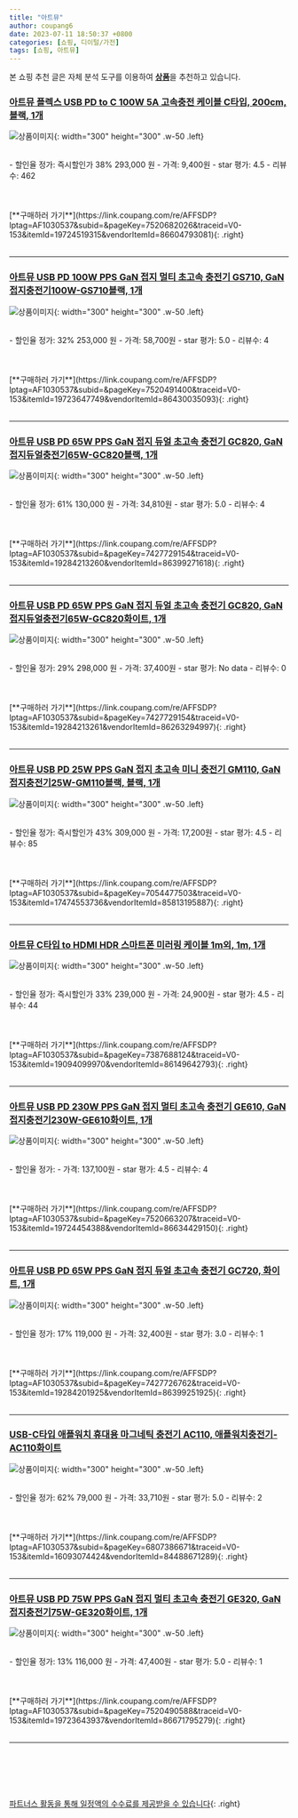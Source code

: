 ```yaml
---
title: "아트뮤"
author: coupang6
date: 2023-07-11 18:50:37 +0800
categories: [쇼핑, 디이털/가전]
tags: [쇼핑, 아트뮤]
---
```


본 쇼핑 추천 글은 자체 분석 도구를 이용하여 [**상품**](https://link.coupang.com/a/bao1ui)을 추천하고 있습니다.

### [아트뮤 플렉스 USB PD to C 100W 5A 고속충전 케이블 C타입, 200cm, 블랙, 1개](https://link.coupang.com/re/AFFSDP?lptag=AF1030537&subid=&pageKey=7520682026&traceid=V0-153&itemId=19724519315&vendorItemId=86604793081)

![상품이미지](https://thumbnail6.coupangcdn.com/thumbnails/remote/230x230ex/image/vendor_inventory/a251/11cf0df9036dcb9fe539f6d81326805dfe30eddc1729d5d7083af9f212ec.jpg){: width="300" height="300" .w-50 .left}


<br>
- 할인율 정가: 즉시할인가 38%  293,000   원
- 가격: 9,400원
- star 평가: 4.5
- 리뷰수: 462
<br>
<br>
<br>
<br>
[**구매하러 가기**](https://link.coupang.com/re/AFFSDP?lptag=AF1030537&subid=&pageKey=7520682026&traceid=V0-153&itemId=19724519315&vendorItemId=86604793081){: .right}
<br>
<br>

---

### [아트뮤 USB PD 100W PPS GaN 접지 멀티 초고속 충전기 GS710, GaN접지충전기100W-GS710블랙, 1개](https://link.coupang.com/re/AFFSDP?lptag=AF1030537&subid=&pageKey=7520491400&traceid=V0-153&itemId=19723647749&vendorItemId=86430035093)

![상품이미지](https://thumbnail7.coupangcdn.com/thumbnails/remote/230x230ex/image/vendor_inventory/9702/ccc6e01152b535cf55322ac3b4337b17a71aabb2863e1e54bbcf53e80736.jpg){: width="300" height="300" .w-50 .left}


<br>
- 할인율 정가: 32%  253,000   원
- 가격: 58,700원
- star 평가: 5.0
- 리뷰수: 4
<br>
<br>
<br>
<br>
[**구매하러 가기**](https://link.coupang.com/re/AFFSDP?lptag=AF1030537&subid=&pageKey=7520491400&traceid=V0-153&itemId=19723647749&vendorItemId=86430035093){: .right}
<br>
<br>

---

### [아트뮤 USB PD 65W PPS GaN 접지 듀얼 초고속 충전기 GC820, GaN접지듀얼충전기65W-GC820블랙, 1개](https://link.coupang.com/re/AFFSDP?lptag=AF1030537&subid=&pageKey=7427729154&traceid=V0-153&itemId=19284213260&vendorItemId=86399271618)

![상품이미지](https://thumbnail9.coupangcdn.com/thumbnails/remote/230x230ex/image/vendor_inventory/272c/dad136536110607b09080deabe151aee3b6f87c08a44a0eb34e469ecd943.jpg){: width="300" height="300" .w-50 .left}


<br>
- 할인율 정가: 61%  130,000   원
- 가격: 34,810원
- star 평가: 5.0
- 리뷰수: 4
<br>
<br>
<br>
<br>
[**구매하러 가기**](https://link.coupang.com/re/AFFSDP?lptag=AF1030537&subid=&pageKey=7427729154&traceid=V0-153&itemId=19284213260&vendorItemId=86399271618){: .right}
<br>
<br>

---

### [아트뮤 USB PD 65W PPS GaN 접지 듀얼 초고속 충전기 GC820, GaN접지듀얼충전기65W-GC820화이트, 1개](https://link.coupang.com/re/AFFSDP?lptag=AF1030537&subid=&pageKey=7427729154&traceid=V0-153&itemId=19284213261&vendorItemId=86263294997)

![상품이미지](https://thumbnail9.coupangcdn.com/thumbnails/remote/230x230ex/image/vendor_inventory/272c/dad136536110607b09080deabe151aee3b6f87c08a44a0eb34e469ecd943.jpg){: width="300" height="300" .w-50 .left}


<br>
- 할인율 정가: 29%  298,000   원
- 가격: 37,400원
- star 평가: No data
- 리뷰수: 0
<br>
<br>
<br>
<br>
[**구매하러 가기**](https://link.coupang.com/re/AFFSDP?lptag=AF1030537&subid=&pageKey=7427729154&traceid=V0-153&itemId=19284213261&vendorItemId=86263294997){: .right}
<br>
<br>

---

### [아트뮤 USB PD 25W PPS GaN 접지 초고속 미니 충전기 GM110, GaN접지충전기25W-GM110블랙, 블랙, 1개](https://link.coupang.com/re/AFFSDP?lptag=AF1030537&subid=&pageKey=7054477503&traceid=V0-153&itemId=17474553736&vendorItemId=85813195887)

![상품이미지](https://thumbnail10.coupangcdn.com/thumbnails/remote/230x230ex/image/vendor_inventory/7d62/b38f14787429c1b5626a4c078f6a3f25cb82676952bbdb697a63fc85bdc5.jpg){: width="300" height="300" .w-50 .left}


<br>
- 할인율 정가: 즉시할인가 43%  309,000   원
- 가격: 17,200원
- star 평가: 4.5
- 리뷰수: 85
<br>
<br>
<br>
<br>
[**구매하러 가기**](https://link.coupang.com/re/AFFSDP?lptag=AF1030537&subid=&pageKey=7054477503&traceid=V0-153&itemId=17474553736&vendorItemId=85813195887){: .right}
<br>
<br>

---

### [아트뮤 C타입 to HDMI HDR 스마트폰 미러링 케이블 1m외, 1m, 1개](https://link.coupang.com/re/AFFSDP?lptag=AF1030537&subid=&pageKey=7387688124&traceid=V0-153&itemId=19094099970&vendorItemId=86149642793)

![상품이미지](https://thumbnail6.coupangcdn.com/thumbnails/remote/230x230ex/image/vendor_inventory/6936/6025eefeb1bb98129e2ec70dcda2eff26bf6bc9965c1335a5d5becec9694.jpg){: width="300" height="300" .w-50 .left}


<br>
- 할인율 정가: 즉시할인가 33%  239,000   원
- 가격: 24,900원
- star 평가: 4.5
- 리뷰수: 44
<br>
<br>
<br>
<br>
[**구매하러 가기**](https://link.coupang.com/re/AFFSDP?lptag=AF1030537&subid=&pageKey=7387688124&traceid=V0-153&itemId=19094099970&vendorItemId=86149642793){: .right}
<br>
<br>

---

### [아트뮤 USB PD 230W PPS GaN 접지 멀티 초고속 충전기 GE610, GaN접지충전기230W-GE610화이트, 1개](https://link.coupang.com/re/AFFSDP?lptag=AF1030537&subid=&pageKey=7520663207&traceid=V0-153&itemId=19724454388&vendorItemId=86634429150)

![상품이미지](https://thumbnail9.coupangcdn.com/thumbnails/remote/230x230ex/image/vendor_inventory/9e77/0111c4bac77a58a7542c30d850e353cfed4f8a37fee15cc4e6f893755965.jpg){: width="300" height="300" .w-50 .left}


<br>
- 할인율 정가: 
- 가격: 137,100원
- star 평가: 4.5
- 리뷰수: 4
<br>
<br>
<br>
<br>
[**구매하러 가기**](https://link.coupang.com/re/AFFSDP?lptag=AF1030537&subid=&pageKey=7520663207&traceid=V0-153&itemId=19724454388&vendorItemId=86634429150){: .right}
<br>
<br>

---

### [아트뮤 USB PD 65W PPS GaN 접지 듀얼 초고속 충전기 GC720, 화이트, 1개](https://link.coupang.com/re/AFFSDP?lptag=AF1030537&subid=&pageKey=7427726762&traceid=V0-153&itemId=19284201925&vendorItemId=86399251925)

![상품이미지](https://thumbnail6.coupangcdn.com/thumbnails/remote/230x230ex/image/vendor_inventory/a717/291a087a610fa66a8159af1bfbb5b2bd129e6c9074509d973a76c342cf1d.jpg){: width="300" height="300" .w-50 .left}


<br>
- 할인율 정가: 17%  119,000   원
- 가격: 32,400원
- star 평가: 3.0
- 리뷰수: 1
<br>
<br>
<br>
<br>
[**구매하러 가기**](https://link.coupang.com/re/AFFSDP?lptag=AF1030537&subid=&pageKey=7427726762&traceid=V0-153&itemId=19284201925&vendorItemId=86399251925){: .right}
<br>
<br>

---

### [USB-C타입 애플워치 휴대용 마그네틱 충전기 AC110, 애플워치충전기-AC110화이트](https://link.coupang.com/re/AFFSDP?lptag=AF1030537&subid=&pageKey=6807386671&traceid=V0-153&itemId=16093074424&vendorItemId=84488671289)

![상품이미지](https://thumbnail10.coupangcdn.com/thumbnails/remote/230x230ex/image/vendor_inventory/e840/68afab81e81f29fa43f8bef99be2338a953308dc4c7a0712d0129c2d55eb.png){: width="300" height="300" .w-50 .left}


<br>
- 할인율 정가: 62%  79,000   원
- 가격: 33,710원
- star 평가: 5.0
- 리뷰수: 2
<br>
<br>
<br>
<br>
[**구매하러 가기**](https://link.coupang.com/re/AFFSDP?lptag=AF1030537&subid=&pageKey=6807386671&traceid=V0-153&itemId=16093074424&vendorItemId=84488671289){: .right}
<br>
<br>

---

### [아트뮤 USB PD 75W PPS GaN 접지 멀티 초고속 충전기 GE320, GaN접지충전기75W-GE320화이트, 1개](https://link.coupang.com/re/AFFSDP?lptag=AF1030537&subid=&pageKey=7520490588&traceid=V0-153&itemId=19723643937&vendorItemId=86671795279)

![상품이미지](https://thumbnail6.coupangcdn.com/thumbnails/remote/230x230ex/image/vendor_inventory/958a/215f6ee1dac95ae7deb1d4de2ccc557c8ecbcc7726fb2e19bc355b2528a6.jpg){: width="300" height="300" .w-50 .left}


<br>
- 할인율 정가: 13%  116,000   원
- 가격: 47,400원
- star 평가: 5.0
- 리뷰수: 1
<br>
<br>
<br>
<br>
[**구매하러 가기**](https://link.coupang.com/re/AFFSDP?lptag=AF1030537&subid=&pageKey=7520490588&traceid=V0-153&itemId=19723643937&vendorItemId=86671795279){: .right}
<br>
<br>

---
<br><br><br><br><br> [파트너스 활동을 통해 일정액의 수수료를 제공받을 수 있습니다](https://link.coupang.com/a/bao1ui){: .right}
